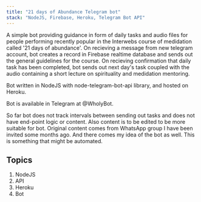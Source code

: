```yaml
---
title: "21 days of Abundance Telegram bot"
stack: "NodeJS, Firebase, Heroku, Telegram Bot API"
---
```


A simple bot providing guidance in form of daily tasks and audio files for people performing recently popular in the Interwebs course of medidation called '21 days of abundance'.
On recieving a message from new telegram account, bot creates a record in Firebase realtime database and sends out the general guidelines for the course. On recieving confirmation that daily task has been completed, bot sends out next day's task coupled with the audio containing a short lecture on spirituality and medidation mentoring.

Bot written in NodeJS with node-telegram-bot-api library, and hosted on Heroku.

Bot is available in Telegram at @WholyBot.

So far bot does not track intervals between sending out tasks and does not have end-point logic or content. Also content is to be edited to be more suitable for bot. Original content comes from WhatsApp group I have been invited some months ago. And there comes my idea of the bot as well. This is something that might be automated.

## Topics

1. NodeJS
2. API
3. Heroku
4. Bot

